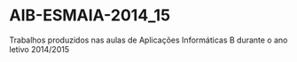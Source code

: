 # AIB-ESMAIA-2014_15
Trabalhos produzidos nas aulas de Aplicações Informáticas B durante o ano letivo 2014/2015
